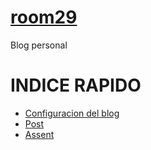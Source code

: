 # [room29](room29.github.io)
Blog personal

# INDICE RAPIDO

- [Configuracion del blog](https://github.com/room29/room29.github.io/blob/master/_config.yml)
- [Post](https://github.com/room29/room29.github.io/tree/master/_posts)
- [Assent](https://github.com/room29/room29.github.io/tree/master/ass)

